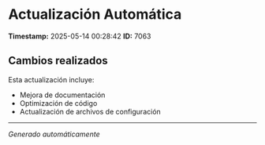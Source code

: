 # Actualización Automática

**Timestamp:** 2025-05-14 00:28:42
**ID:** 7063

## Cambios realizados

Esta actualización incluye:
- Mejora de documentación
- Optimización de código
- Actualización de archivos de configuración

---
*Generado automáticamente*
